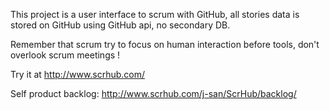This project is a user interface to scrum with GitHub, all stories data 
is stored on GitHub using GitHub api, no secondary DB.

Remember that scrum try to focus on human interaction before tools, don't
overlook scrum meetings !


Try it at http://www.scrhub.com/

Self product backlog: http://www.scrhub.com/j-san/ScrHub/backlog/
